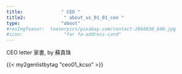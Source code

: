 ```yaml
---
title:              " CEO "
title2:              " about_us_01_01_ceo "
type:               "about"
#resImgTeaser:  teaserpics/pixabay.com/contact-2860030_640.jpg
#icon:               "far fa-address-card"
---
```




CEO letter 家書, by 蘇貴珠     



{{< my2genlistbytag "ceo01_kcso" >}}


